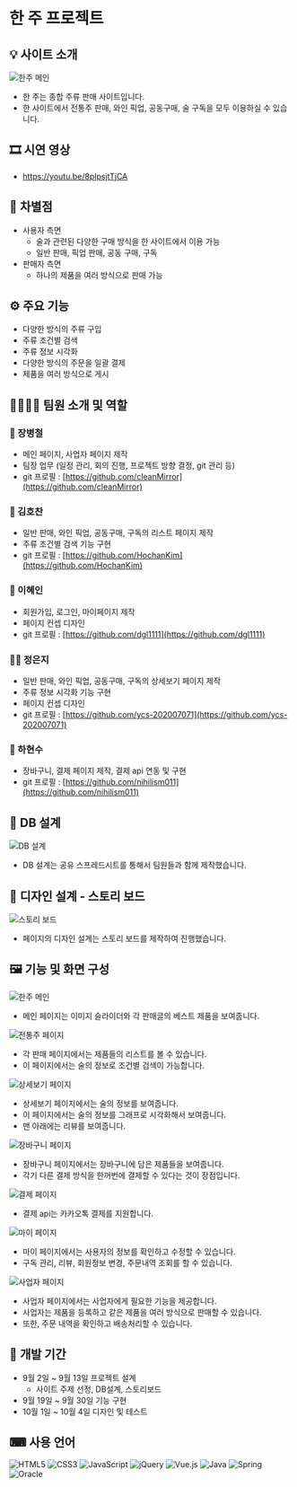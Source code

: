 # 한 주 프로젝트

## 💡 사이트 소개

![한주 메인](https://github.com/user-attachments/assets/0dc64c61-e5d0-43e1-a808-c1b5865b7f15)

* 한 주는 종합 주류 판매 사이트입니다.
* 한 사이트에서 전통주 판매, 와인 픽업, 공동구매, 술 구독을 모두 이용하실 수 있습니다.

## 🎞 시연 영상

* https://youtu.be/8pIpsjtTjCA

## 💎 차별점

* 사용자 측면
  * 술과 관련된 다양한 구매 방식을 한 사이트에서 이용 가능
  * 일반 판매, 픽업 판매, 공동 구매, 구독
* 판매자 측면
  * 하나의 제품을 여러 방식으로 판매 가능

## ⚙ 주요 기능

* 다양한 방식의 주류 구입
* 주류 조건별 검색
* 주류 정보 시각화
* 다양한 방식의 주문을 일괄 결제
* 제품을 여러 방식으로 게시

## 👨‍👨‍👦‍👦 팀원 소개 및 역할

### 🧑 장병철
  * 메인 페이지, 사업자 페이지 제작
  * 팀장 업무 (일정 관리, 회의 진행, 프로젝트 방향 결정, git 관리 등)
  * git 프로필 : [https://github.com/cleanMirror](https://github.com/cleanMirror)
### 👦 김호찬
  * 일반 판매, 와인 픽업, 공동구매, 구독의 리스트 페이지 제작
  * 주류 조건별 검색 기능 구현
  * git 프로필 : [https://github.com/HochanKim](https://github.com/HochanKim)
### 👩 이혜인
  * 회원가입, 로그인, 마이페이지 제작
  * 페이지 컨셉 디자인
  * git 프로필 : [https://github.com/dgl1111](https://github.com/dgl1111)
### 👩‍🦰 정은지
  * 일반 판매, 와인 픽업, 공동구매, 구독의 상세보기 페이지 제작
  * 주류 정보 시각화 기능 구현
  * 페이지 컨셉 디자인
  * git 프로필 : [https://github.com/ycs-202007071](https://github.com/ycs-202007071)
### 🧒 하현수
  * 장바구니, 결제 페이지 제작, 결제 api 연동 및 구현
  * git 프로필 : [https://github.com/nihilism011](https://github.com/nihilism011)

## 🥃 DB 설계

![DB 설계](https://github.com/user-attachments/assets/4b3a0d24-7416-4c41-9263-95f73d6d9f23)

* DB 설계는 공유 스프레드시트를 통해서 팀원들과 함께 제작했습니다.

## 🎨 디자인 설계 - 스토리 보드

![스토리 보드](https://github.com/user-attachments/assets/43918fdc-53b6-48bb-89b9-830be8f0dec0)

* 페이지의 디자인 설계는 스토리 보드를 제작하여 진행했습니다.


## 🖼 기능 및 화면 구성

![한주 메인](https://github.com/user-attachments/assets/25dd4c54-2727-4e55-8c86-e94fdc3aa4d1)

* 메인 페이지는 이미지 슬라이더와 각 판매글의 베스트 제품을 보여줍니다.

![전통주 페이지](https://github.com/user-attachments/assets/6ee9a2f1-8037-4e5b-993a-8db30f8c4a4e)

* 각 판매 페이지에서는 제품들의 리스트를 볼 수 있습니다.
* 이 페이지에서는 술의 정보로 조건별 검색이 가능합니다.

![상세보기 페이지](https://github.com/user-attachments/assets/51cbf273-876f-46ba-8d5f-56d8ea17b82d)

* 상세보기 페이지에서는 술의 정보를 보여줍니다.
* 이 페이지에서는 술의 정보를 그래프로 시각화해서 보여줍니다.
* 맨 아래에는 리뷰를 보여줍니다.

![장바구니 페이지](https://github.com/user-attachments/assets/493887ba-7297-4bc9-a0ab-569afbbf3880)

* 장바구니 페이지에서는 장바구니에 담은 제품들을 보여줍니다.
* 각기 다른 결제 방식을 한꺼번에 결제할 수 있다는 것이 장점입니다.

![결제 페이지](https://github.com/user-attachments/assets/dddc5862-c538-4334-b351-faca74b2d062)

* 결제 api는 카카오톡 결제를 지원합니다.

![마이 페이지](https://github.com/user-attachments/assets/2ddab8fd-f242-486e-aaf8-18f849971ac5)

* 마이 페이지에서는 사용자의 정보를 확인하고 수정할 수 있습니다.
* 구독 관리, 리뷰, 회원정보 변경, 주문내역 조회를 할 수 있습니다.

![사업자 페이지](https://github.com/user-attachments/assets/913e225e-1670-4c39-97c7-17579b8ade21)

* 사업자 페이지에서는 사업자에게 필요한 기능을 제공합니다.
* 사업자는 제품을 등록하고 같은 제품을 여러 방식으로 판매할 수 있습니다.
* 또한, 주문 내역을 확인하고 배송처리할 수 있습니다.

## 📆 개발 기간

* 9월 2일 ~ 9월 13일 프로젝트 설계
  * 사이트 주제 선정, DB설계, 스토리보드
* 9월 19일 ~ 9월 30일 기능 구현
* 10월 1일 ~ 10월 4일 디자인 및 테스트

## ⌨ 사용 언어

![HTML5](https://img.shields.io/badge/html5-%23E34F26.svg?style=for-the-badge&logo=html5&logoColor=white)
![CSS3](https://img.shields.io/badge/css3-%231572B6.svg?style=for-the-badge&logo=css3&logoColor=white)
![JavaScript](https://img.shields.io/badge/javascript-%23323330.svg?style=for-the-badge&logo=javascript&logoColor=%23F7DF1E)
![jQuery](https://img.shields.io/badge/jquery-%230769AD.svg?style=for-the-badge&logo=jquery&logoColor=white)
![Vue.js](https://img.shields.io/badge/vuejs-%2335495e.svg?style=for-the-badge&logo=vuedotjs&logoColor=%234FC08D)
![Java](https://img.shields.io/badge/java-%23ED8B00.svg?style=for-the-badge&logo=openjdk&logoColor=white)
![Spring](https://img.shields.io/badge/spring-%236DB33F.svg?style=for-the-badge&logo=spring&logoColor=white)
![Oracle](https://img.shields.io/badge/Oracle-F80000?style=for-the-badge&logo=oracle&logoColor=white)
